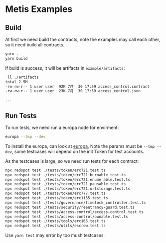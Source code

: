 # Metis Examples

## Build

At first we need build the contracts, note the examples may call each other, so it need build all contracts.

```bash
yarn .
yarn build
```

If build is success, it will be artifacts in `example/artifacts`:

```bash
 ll ./artifacts  
total 2.5M
-rw-rw-r-- 1 user user  92K 7月  30 17:59 access_control.contract
-rw-rw-r-- 1 user user  23K 7月  30 17:59 access_control.json

...
```

## Run Tests

To run tests, we need run a europa node for envirment:

```bash
europa --tmp --dev
```

To install the europa, can look at [europa](https://github.com/patractlabs/europa), Note the params must be `--tmp --dev`, some testcases will depend on the init Token for test accounts.

As the testcases is large, so we need run tests for each contract:

```bash
npx redspot test ./tests/token/erc721.test.ts
npx redspot test ./tests/token/erc721.burnable.test.ts
npx redspot test ./tests/token/erc721.enumerable.test.ts
npx redspot test ./tests/token/erc721.pausable.test.ts
npx redspot test ./tests/token/erc721.urlstorage.test.ts
npx redspot test ./tests/token/erc777.test.ts
npx redspot test ./tests/token/erc1155.test.ts
npx redspot test ./tests/governance/timelock_controller.test.ts
npx redspot test ./tests/security/reentrancy-guard.test.ts
npx redspot test ./tests/access-control/access-control.test.ts
npx redspot test ./tests/access-control/ownable.test.ts
npx redspot test ./tests/tools/erc165.test.ts
npx redspot test ./tests/utils/escrow.test.ts
```

Use `yarn test` may error by too mush testcases.
